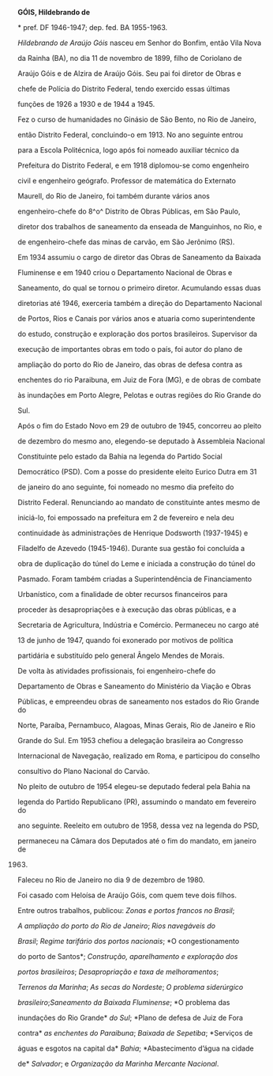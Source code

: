 **GÓIS, Hildebrando de**



\* pref. DF 1946-1947; dep. fed. BA 1955-1963.



*Hildebrando de Araújo Góis* nasceu em Senhor do Bonfim, então Vila Nova

da Rainha (BA), no dia 11 de novembro de 1899, filho de Coriolano de

Araújo Góis e de Alzira de Araújo Góis. Seu pai foi diretor de Obras e

chefe de Polícia do Distrito Federal, tendo exercido essas últimas

funções de 1926 a 1930 e de 1944 a 1945.



Fez o curso de humanidades no Ginásio de São Bento, no Rio de Janeiro,

então Distrito Federal, concluindo-o em 1913. No ano seguinte entrou

para a Escola Politécnica, logo após foi nomeado auxiliar técnico da

Prefeitura do Distrito Federal, e em 1918 diplomou-se como engenheiro

civil e engenheiro geógrafo. Professor de matemática do Externato

Maurell, do Rio de Janeiro, foi também durante vários anos

engenheiro-chefe do 8^o^ Distrito de Obras Públicas, em São Paulo,

diretor dos trabalhos de saneamento da enseada de Manguinhos, no Rio, e

de engenheiro-chefe das minas de carvão, em São Jerônimo (RS).



Em 1934 assumiu o cargo de diretor das Obras de Saneamento da Baixada

Fluminense e em 1940 criou o Departamento Nacional de Obras e

Saneamento, do qual se tornou o primeiro diretor. Acumulando essas duas

diretorias até 1946, exerceria também a direção do Departamento Nacional

de Portos, Rios e Canais por vários anos e atuaria como superintendente

do estudo, construção e exploração dos portos brasileiros. Supervisor da

execução de importantes obras em todo o país, foi autor do plano de

ampliação do porto do Rio de Janeiro, das obras de defesa contra as

enchentes do rio Paraibuna, em Juiz de Fora (MG), e de obras de combate

às inundações em Porto Alegre, Pelotas e outras regiões do Rio Grande do

Sul.



Após o fim do Estado Novo em 29 de outubro de 1945, concorreu ao pleito

de dezembro do mesmo ano, elegendo-se deputado à Assembleia Nacional

Constituinte pelo estado da Bahia na legenda do Partido Social

Democrático (PSD). Com a posse do presidente eleito Eurico Dutra em 31

de janeiro do ano seguinte, foi nomeado no mesmo dia prefeito do

Distrito Federal. Renunciando ao mandato de constituinte antes mesmo de

iniciá-lo, foi empossado na prefeitura em 2 de fevereiro e nela deu

continuidade às administrações de Henrique Dodsworth (1937-1945) e

Filadelfo de Azevedo (1945-1946). Durante sua gestão foi concluída a

obra de duplicação do túnel do Leme e iniciada a construção do túnel do

Pasmado. Foram também criadas a Superintendência de Financiamento

Urbanístico, com a finalidade de obter recursos financeiros para

proceder às desapropriações e à execução das obras públicas, e a

Secretaria de Agricultura, Indústria e Comércio. Permaneceu no cargo até

13 de junho de 1947, quando foi exonerado por motivos de política

partidária e substituído pelo general Ângelo Mendes de Morais.



De volta às atividades profissionais, foi engenheiro-chefe do

Departamento de Obras e Saneamento do Ministério da Viação e Obras

Públicas, e empreendeu obras de saneamento nos estados do Rio Grande do

Norte, Paraíba, Pernambuco, Alagoas, Minas Gerais, Rio de Janeiro e Rio

Grande do Sul. Em 1953 chefiou a delegação brasileira ao Congresso

Internacional de Navegação, realizado em Roma, e participou do conselho

consultivo do Plano Nacional do Carvão.



No pleito de outubro de 1954 elegeu-se deputado federal pela Bahia na

legenda do Partido Republicano (PR), assumindo o mandato em fevereiro do

ano seguinte. Reeleito em outubro de 1958, dessa vez na legenda do PSD,

permaneceu na Câmara dos Deputados até o fim do mandato, em janeiro de

1963.



Faleceu no Rio de Janeiro no dia 9 de dezembro de 1980.



Foi casado com Heloísa de Araújo Góis, com quem teve dois filhos.



Entre outros trabalhos, publicou: *Zonas e* *portos francos no Brasil*;

*A ampliação do* *porto do Rio de Janeiro*; *Rios navegáveis do*

*Brasil*; *Regime tarifário dos portos nacionais*; *O congestionamento

do porto de Santos*; *Construção, aparelhamento e exploração dos*

*portos brasileiros*; *Desapropriação e taxa de* *melhoramentos*;

*Terrenos da Marinha*; *As secas do Nordeste*; *O problema siderúrgico*

*brasileiro*;*Saneamento da Baixada Fluminense*; *O problema das

inundações do Rio Grande* *do Sul*; *Plano de defesa de Juiz de Fora

contra* *as enchentes do Paraibuna*; *Baixada de Sepetiba*; *Serviços de

águas e esgotos na capital da* *Bahia*; *Abastecimento d’água na cidade

de* *Salvador*; e *Organização da Marinha Mercante* *Nacional*.



